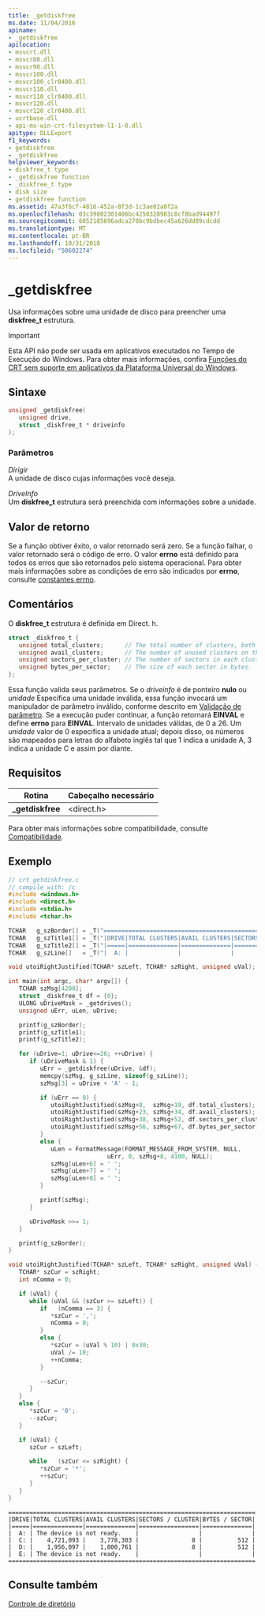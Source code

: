 ```yaml
---
title: _getdiskfree
ms.date: 11/04/2016
apiname:
- _getdiskfree
apilocation:
- msvcrt.dll
- msvcr80.dll
- msvcr90.dll
- msvcr100.dll
- msvcr100_clr0400.dll
- msvcr110.dll
- msvcr110_clr0400.dll
- msvcr120.dll
- msvcr120_clr0400.dll
- ucrtbase.dll
- api-ms-win-crt-filesystem-l1-1-0.dll
apitype: DLLExport
f1_keywords:
- getdiskfree
- _getdiskfree
helpviewer_keywords:
- diskfree_t type
- _getdiskfree function
- _diskfree_t type
- disk size
- getdiskfree function
ms.assetid: 47a3f6cf-4816-452a-8f3d-1c3ae02a0f2a
ms.openlocfilehash: 03c39802301406bc4250328983c8cf8bad94497f
ms.sourcegitcommit: 6052185696adca270bc9bdbec45a626dd89cdcdd
ms.translationtype: MT
ms.contentlocale: pt-BR
ms.lasthandoff: 10/31/2018
ms.locfileid: "50602274"
---
```

# <a name="getdiskfree"></a>_getdiskfree

Usa informações sobre uma unidade de disco para preencher uma **diskfree_t** estrutura.

> [!IMPORTANT]
> Esta API não pode ser usada em aplicativos executados no Tempo de Execução do Windows. Para obter mais informações, confira [Funções do CRT sem suporte em aplicativos da Plataforma Universal do Windows](../../cppcx/crt-functions-not-supported-in-universal-windows-platform-apps.md).

## <a name="syntax"></a>Sintaxe

```C
unsigned _getdiskfree(
   unsigned drive,
   struct _diskfree_t * driveinfo
);
```

### <a name="parameters"></a>Parâmetros

*Dirigir*<br/>
A unidade de disco cujas informações você deseja.

*DriveInfo*<br/>
Um **diskfree_t** estrutura será preenchida com informações sobre a unidade.

## <a name="return-value"></a>Valor de retorno

Se a função obtiver êxito, o valor retornado será zero. Se a função falhar, o valor retornado será o código de erro. O valor **errno** está definido para todos os erros que são retornados pelo sistema operacional. Para obter mais informações sobre as condições de erro são indicados por **errno**, consulte [constantes errno](../../c-runtime-library/errno-constants.md).

## <a name="remarks"></a>Comentários

O **diskfree_t** estrutura é definida em Direct. h.

```C
struct _diskfree_t {
   unsigned total_clusters;      // The total number of clusters, both used and available, on the disk.
   unsigned avail_clusters;      // The number of unused clusters on the disk.
   unsigned sectors_per_cluster; // The number of sectors in each cluster.
   unsigned bytes_per_sector;    // The size of each sector in bytes.
};
```

Essa função valida seus parâmetros. Se o *driveinfo* é de ponteiro **nulo** ou *unidade* Especifica uma unidade inválida, essa função invocará um manipulador de parâmetro inválido, conforme descrito em [ Validação de parâmetro](../../c-runtime-library/parameter-validation.md). Se a execução puder continuar, a função retornará **EINVAL** e define **errno** para **EINVAL**. Intervalo de unidades válidas, de 0 a 26. Um *unidade* valor de 0 especifica a unidade atual; depois disso, os números são mapeados para letras do alfabeto inglês tal que 1 indica a unidade A, 3 indica a unidade C e assim por diante.

## <a name="requirements"></a>Requisitos

|Rotina|Cabeçalho necessário|
|-------------|---------------------|
|**_getdiskfree**|\<direct.h>|

Para obter mais informações sobre compatibilidade, consulte [Compatibilidade](../../c-runtime-library/compatibility.md).

## <a name="example"></a>Exemplo

```C
// crt_getdiskfree.c
// compile with: /c
#include <windows.h>
#include <direct.h>
#include <stdio.h>
#include <tchar.h>

TCHAR   g_szBorder[] = _T("======================================================================\n");
TCHAR   g_szTitle1[] = _T("|DRIVE|TOTAL CLUSTERS|AVAIL CLUSTERS|SECTORS / CLUSTER|BYTES / SECTOR|\n");
TCHAR   g_szTitle2[] = _T("|=====|==============|==============|=================|==============|\n");
TCHAR   g_szLine[]   = _T("|  A: |              |              |                 |              |\n");

void utoiRightJustified(TCHAR* szLeft, TCHAR* szRight, unsigned uVal);

int main(int argc, char* argv[]) {
   TCHAR szMsg[4200];
   struct _diskfree_t df = {0};
   ULONG uDriveMask = _getdrives();
   unsigned uErr, uLen, uDrive;

   printf(g_szBorder);
   printf(g_szTitle1);
   printf(g_szTitle2);

   for (uDrive=1; uDrive<=26; ++uDrive) {
      if (uDriveMask & 1) {
         uErr = _getdiskfree(uDrive, &df);
         memcpy(szMsg, g_szLine, sizeof(g_szLine));
         szMsg[3] = uDrive + 'A' - 1;

         if (uErr == 0) {
            utoiRightJustified(szMsg+8,  szMsg+19, df.total_clusters);
            utoiRightJustified(szMsg+23, szMsg+34, df.avail_clusters);
            utoiRightJustified(szMsg+38, szMsg+52, df.sectors_per_cluster);
            utoiRightJustified(szMsg+56, szMsg+67, df.bytes_per_sector);
         }
         else {
            uLen = FormatMessage(FORMAT_MESSAGE_FROM_SYSTEM, NULL,
                            uErr, 0, szMsg+8, 4100, NULL);
            szMsg[uLen+6] = ' ';
            szMsg[uLen+7] = ' ';
            szMsg[uLen+8] = ' ';
         }

         printf(szMsg);
      }

      uDriveMask >>= 1;
   }

   printf(g_szBorder);
}

void utoiRightJustified(TCHAR* szLeft, TCHAR* szRight, unsigned uVal) {
   TCHAR* szCur = szRight;
   int nComma = 0;

   if (uVal) {
      while (uVal && (szCur >= szLeft)) {
         if   (nComma == 3) {
            *szCur = ',';
            nComma = 0;
         }
         else {
            *szCur = (uVal % 10) | 0x30;
            uVal /= 10;
            ++nComma;
         }

         --szCur;
      }
   }
   else {
      *szCur = '0';
      --szCur;
   }

   if (uVal) {
      szCur = szLeft;

      while   (szCur <= szRight) {
         *szCur = '*';
         ++szCur;
      }
   }
}
```

```Output
======================================================================
|DRIVE|TOTAL CLUSTERS|AVAIL CLUSTERS|SECTORS / CLUSTER|BYTES / SECTOR|
|=====|==============|==============|=================|==============|
|  A: | The device is not ready.    |                 |              |
|  C: |    4,721,093 |    3,778,303 |               8 |          512 |
|  D: |    1,956,097 |    1,800,761 |               8 |          512 |
|  E: | The device is not ready.    |                 |              |
======================================================================
```

## <a name="see-also"></a>Consulte também

[Controle de diretório](../../c-runtime-library/directory-control.md)<br/>
